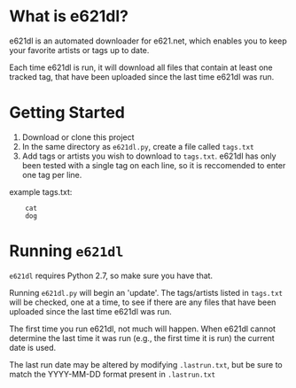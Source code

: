 What is e621dl?
===============
e621dl is an automated downloader for e621.net, which enables you to keep your 
favorite artists or tags up to date.  

Each time e621dl is run, it will download all files that contain at least one 
tracked tag, that have been uploaded since the last time e621dl was run. 

Getting Started
===============

1. Download or clone this project
2. In the same directory as `e621dl.py`, create a file called `tags.txt`
3. Add tags or artists you wish to download to `tags.txt`.  e621dl has only
been tested with a single tag on each line, so it is reccomended to enter
one tag per line. 

example tags.txt:
```
    cat
    dog
```

Running `e621dl`
===============
`e621dl` requires Python 2.7, so make sure you have that. 

Running `e621dl.py` will begin an 'update'.  The tags/artists listed in
`tags.txt` will be checked, one at a time, to see if there are any files that
have been uploaded since the last time e621dl was run.

The first time you run e621dl, not much will happen.  When e621dl cannot 
determine the last time it was run (e.g., the first time it is run) the current
date is used.

The last run date may be altered by modifying `.lastrun.txt`, but be sure to 
match the YYYY-MM-DD format present in `.lastrun.txt`
